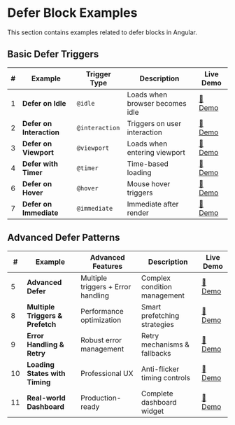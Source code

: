 # Defer Block Examples

This section contains examples related to defer blocks in Angular.

## Basic Defer Triggers

| # | Example | Trigger Type | Description | Live Demo |
|---|---------|--------------|-------------|-----------|
| 1 | **Defer on Idle** | `@idle` | Loads when browser becomes idle | [🔗 Demo](https://angular-signal-examples.netlify.app/defer-block/defer-example1) |
| 2 | **Defer on Interaction** | `@interaction` | Triggers on user interaction | [🔗 Demo](https://angular-signal-examples.netlify.app/defer-block/defer-example2) |
| 3 | **Defer on Viewport** | `@viewport` | Loads when entering viewport | [🔗 Demo](https://angular-signal-examples.netlify.app/defer-block/defer-example3) |
| 4 | **Defer with Timer** | `@timer` | Time-based loading | [🔗 Demo](https://angular-signal-examples.netlify.app/defer-block/defer-example4) |
| 6 | **Defer on Hover** | `@hover` | Mouse hover triggers | [🔗 Demo](https://angular-signal-examples.netlify.app/defer-block/defer-example6) |
| 7 | **Defer on Immediate** | `@immediate` | Immediate after render | [🔗 Demo](https://angular-signal-examples.netlify.app/defer-block/defer-example7) |

## Advanced Defer Patterns

| # | Example | Advanced Features | Description | Live Demo |
|---|---------|-------------------|-------------|-----------|
| 5 | **Advanced Defer** | Multiple triggers + Error handling | Complex condition management | [🔗 Demo](https://angular-signal-examples.netlify.app/defer-block/defer-example5) |
| 8 | **Multiple Triggers & Prefetch** | Performance optimization | Smart prefetching strategies | [🔗 Demo](https://angular-signal-examples.netlify.app/defer-block/defer-example8) |
| 9 | **Error Handling & Retry** | Robust error management | Retry mechanisms & fallbacks | [🔗 Demo](https://angular-signal-examples.netlify.app/defer-block/defer-example9) |
| 10 | **Loading States with Timing** | Professional UX | Anti-flicker timing controls | [🔗 Demo](https://angular-signal-examples.netlify.app/defer-block/defer-example10) |
| 11 | **Real-world Dashboard** | Production-ready | Complete dashboard widget | [🔗 Demo](https://angular-signal-examples.netlify.app/defer-block/defer-example11) |
